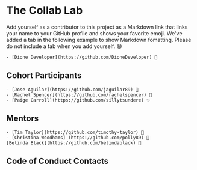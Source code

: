 # The Collab Lab

Add yourself as a contributor to this project as a Markdown link that links your name to your GitHub profile and shows your favorite emoji. We've added a tab in the following example to show Markdown fomatting. Please do not include a tab when you add yourself. 😄

    - [Dione Developer](https://github.com/DioneDeveloper) 💅

## Cohort Participants

    - [Jose Aguilar](https://github.com/jaguilar89) 🚀
    - [Rachel Spencer](https://github.com/rachelspencer) 💃
    - [Paige Carroll](https://github.com/sillytsundere) ✨

## Mentors

    - [Tim Taylor](https://github.com/timothy-taylor) 🔭
    - [Christina Woodhams] (https://github.com/polly89) 💃
    [Belinda Black](https://github.com/belindablack) 💙

## Code of Conduct Contacts
